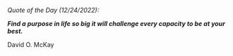 *Quote of the Day (12/24/2022):*

_**Find a purpose in life so big it will challenge every capacity to be at your best.**_

David O. McKay